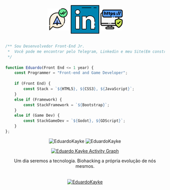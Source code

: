 <div align="center"> 
<a href="https://web.telegram.org/z/#-1582796052" target='_blank'><img align="center" src="Readme_Images/telegram.png" target='_blank' alt="telegram" height="70" width="70" /></a> <a href="https://linkedin.com/in/eduardokaykedasilva" target="blank"><img align="center" src="Readme_Images/linkedin.png" alt="linkedin" height="90" width="90" /></a> <a href="https://web.telegram.org/z/#-1582796052" target="blank"><img align="center" src="Readme_Images/sitepessoal.png" alt="site" height="70" width="70" /></a><br><br>

</div>

<div align="left">
    
```js   
/** Sou Desenvolvedor Front-End Jr. 
 *  Você pode me encontrar pelo Telegram, Linkedin e meu Site(Em construção). 
 */    
    
function Eduardo(Front End <= 1 year) {
    const Programmer = "Front-end and Game Developer";
    
    if (Front End) {
        const Stack = `${HTML5}, ${CSS3}, ${JavaScript}`;
    }
    else if (Framework) {
        const StackFramework = `${Bootstrap}`;
    }
    else if (Game Dev) {
        const StackGameDev = `${Godot}, ${GDScript}`;
    }
};
```
</div>
    
<p align="center">
  <img src="https://github-readme-stats.vercel.app/api/top-langs/?username=EduardoKayke&layout=compact&theme=tokyonight" alt="EduardoKayke" width="400" />
  <img src="http://github-readme-streak-stats.herokuapp.com?user=EduardoKayke&theme=dracula" alt="EduardoKayke" width="400" />
</p>

<p align="center">
<a href="https://github.com/ashutosh00710/github-readme-activity-graph"><img alt="Eduardo Kayke Activity Graph" src="https://activity-graph.herokuapp.com/graph?username=EduardoKayke&bg_color=1F222E&color=F8D866&line=F85D7F&point=FFFFFF&hide_border=true" width="810"/></a>
</p>
    
<div align="center">
Um dia seremos a tecnologia. Biohacking a própria evolução de nós mesmos.<br><br>

<p><a href="https://www.buymeacoffee.com/EduardoKayke"> <img align="center" src="https://cdn.buymeacoffee.com/buttons/v2/default-yellow.png" height="50" width="210" alt="EduardoKayke" /></a></a></p>
 
